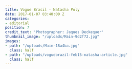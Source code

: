 ```yaml
---
title: Vogue Brasil - Natasha Poly
date: 2017-01-07 03:40:00 Z
categories:
- editorial
position: 7
credit_text: 'Photographer: Jaques Deckequer'
thumbnail_image: "/uploads/Main-9d2f72.jpg"
images:
- path: "/uploads/Main-18a4ba.jpg"
  class: half
- path: "/uploads/voguebrazil-feb15-natasha-article.jpg"
  class: half
---
```


